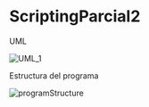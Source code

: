 # ScriptingParcial2





UML

![UML_1](https://github.com/LemurWater/ScriptingParcial2/assets/38868316/31b632b1-50f6-4b1c-aa29-6c7e0a68ee9c)

Estructura del programa

![programStructure](https://github.com/LemurWater/ScriptingParcial2/assets/38868316/93d20646-3903-4335-8225-197f63bc3604)
